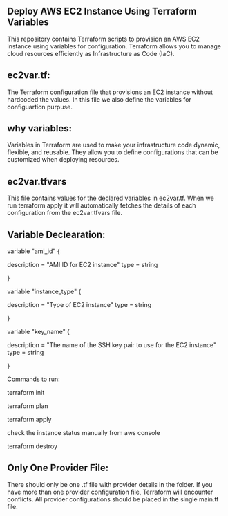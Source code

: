 ## Deploy AWS EC2 Instance Using Terraform Variables

This repository contains Terraform scripts to provision an AWS EC2 instance using variables for configuration. Terraform allows you to manage cloud resources efficiently as Infrastructure as Code (IaC).

## ec2var.tf:

The Terraform configuration file that provisions an EC2 instance without hardcoded the values.
In this file we also define the variables for configuartion purpuse.


 ## why variables:
 
 Variables in Terraform are used to make your infrastructure code dynamic, flexible, and reusable. They allow you to define configurations that can be customized when deploying resources. 


 ## ec2var.tfvars

 This file contains values for the declared variables in ec2var.tf.
When we run terraform apply it will automatically fetches the details of each configuration from the ec2var.tfvars file.

## Variable Declearation:

variable "ami_id" {

  description = "AMI ID for EC2 instance"
  type        = string

}

variable "instance_type" {

  description = "Type of EC2 instance"
  type        = string
  
}

variable "key_name" {

  description = "The name of the SSH key pair to use for the EC2 instance"
  type        = string
  
}

Commands to run:

terraform init

terraform plan

terraform apply

check the instance status manually from aws console

terraform destroy


## Only One Provider File:
There should only be one .tf file with provider details in the folder. If you have more than one provider configuration file, Terraform will encounter conflicts. All provider configurations should be placed in the single main.tf file.
